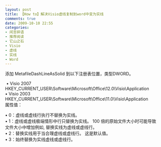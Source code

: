 ```yaml
---
layout: post
title: 【How to】解决Visio虚线复制到word中变为实线
comments: true
date: 2009-10-10 22:55
categories:
- 闲言碎语
- 推荐阅读
- 它山之石
- Visio
- 虚线
- 实线
- Word
---
```


<p>添加 MetafileDashLineAsSolid 到以下注册表位置，类型DWORD。</p>
<p> • Visio 2007<br />HKEY_CURRENT_USER\Software\Microsoft\Office\12.0\Visio\Application<br />• Visio 2003<br />HKEY_CURRENT_USER\Software\Microsoft\Office\11.0\Visio\Application<br />属性值：</p>
<p>• 0：虚线或虚线行执行不替换为实线。<br />• 1：虚线或虚线极端情形中行只替换为实线。 100 倍的原始文件大小时可能导致文件大小中增加例如, 替换实线为虚线或虚线行。 <br />• 2：替换实线用于当合理虚线或虚线行。 这是默认值。 <br />• 3：始终替换为实线虚线或虚线行。 </p>
<p> </p>				
